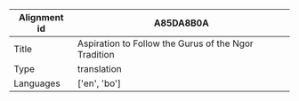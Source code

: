 |Alignment id | A85DA8B0A
| --- | --- 
|Title | Aspiration to Follow the Gurus of the Ngor Tradition 
|Type | translation
|Languages | ['en', 'bo']